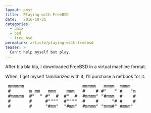 ```yaml
---
layout: post
title:  Playing with FreeBSD
date:   2016-10-31
categories:
  - unix
  - bsd
  - free bsd
permalink: article/playing-with-freebsd
teaser: >
  Can't help myself but play.
---
```


After bla bla bla, I downloaded FreeBSD in a virtual machine format.

When, I get myself familiarized with it, I'll purchase a netbook for it.

<pre>
 mmmmmm                      mmmmm   mmmm  mmmm
 #       m mm   mmm    mmm   #    # #"   " #   "m
 #mmmmm  #"  " #"  #  #"  #  #mmmm" "#mmm  #    #
 #       #     #""""  #""""  #    #     "# #    #
 #       #     "#mm"  "#mm"  #mmmm" "mmm#" #mmm"
</pre>
